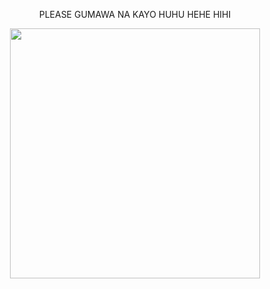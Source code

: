 <div align="center">
  
  <p>PLEASE GUMAWA NA KAYO HUHU HEHE HIHI</p>
  
  <img src="https://media1.tenor.com/m/VOhi4qaR2A8AAAAd/michael-jordan-look.gif" width="400px">

</div>
